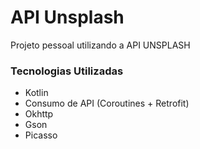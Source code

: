 # API Unsplash

Projeto pessoal utilizando a API UNSPLASH

### Tecnologias Utilizadas
* Kotlin
* Consumo de API (Coroutines + Retrofit)
* Okhttp
* Gson
* Picasso


